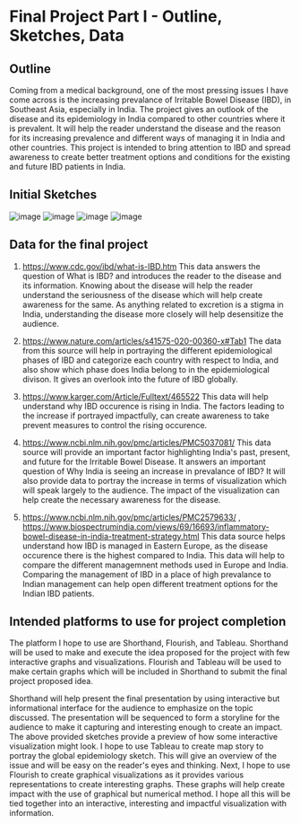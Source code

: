 # **Final Project Part I - Outline, Sketches, Data** 

## Outline

Coming from a medical background, one of the most pressing issues I have come across is the increasing prevalance of Irritable Bowel Disease (IBD),
in Southeast Asia, especially in India. The project gives an outlook of the disease and its epidemiology in India compared to other countries where
it is prevalent. It will help the reader understand the disease and the reason for its increasing prevalence and different ways of managing it in 
India and other countries. This project is intended to bring attention to IBD and spread awareness to create better treatment options and conditions
for the existing and future IBD patients in India. 

## Initial Sketches 

![image](https://user-images.githubusercontent.com/78671533/109446276-5db25b00-7a0f-11eb-8bc2-3f382bfc27f1.png)
![image](https://user-images.githubusercontent.com/78671533/109446531-d7e2df80-7a0f-11eb-8ce7-477cbdc5a7fa.png)
![image](https://user-images.githubusercontent.com/78671533/109446593-f77a0800-7a0f-11eb-876d-5297b549da04.png)
![image](https://user-images.githubusercontent.com/78671533/109446672-1bd5e480-7a10-11eb-9ff5-a526cf3e6ed8.png)

## Data for the final project 

1. <https://www.cdc.gov/ibd/what-is-IBD.htm> This data answers the question of What is IBD? and introduces the reader to the disease and its information. 
Knowing about the disease will help the reader understand the seriousness of the disease which will help create awareness for the same. As anything 
related to excretion is a stigma in India, understanding the disease more closely will help desensitize the audience. 

2. <https://www.nature.com/articles/s41575-020-00360-x#Tab1> The data from this source will help in portraying the different epidemiological phases of IBD
and categorize each country with respect to India, and also show which phase does India belong to in the epidemiological divison. It gives an overlook 
into the future of IBD globally. 

3. <https://www.karger.com/Article/Fulltext/465522> This data will help understand why IBD occurence is rising in India. The factors leading to the increase
if portrayed impactfully, can create awareness to take prevent measures to control the rising occurence. 

4. <https://www.ncbi.nlm.nih.gov/pmc/articles/PMC5037081/> This data source will provide an important factor highlighting India's past, present, and future
for the Irritable Bowel Disease. It answers an important question of Why India is seeing an increase in prevalance of IBD? It will also provide data 
to portray the increase in terms of visualization which will speak largely to the audience. The impact of the visualization can help create the 
necessary awareness for the disease. 

5. <https://www.ncbi.nlm.nih.gov/pmc/articles/PMC2579633/> ,
<https://www.biospectrumindia.com/views/69/16693/inflammatory-bowel-disease-in-india-treatment-strategy.html> This data source helps understand 
how IBD is managed in Eastern Europe, as the disease occurence there is the highest compared to India. This data will help to compare the different 
managemnent methods used in Europe and India. Comparing the management of IBD in a place of high prevalance to Indian management can help open 
different treatment options for the Indian IBD patients. 

## Intended platforms to use for project completion

The platform I hope to use are Shorthand, Flourish, and Tableau. Shorthand will be used to make and execute the idea proposed for the project with few interactive 
graphs and visualizations. Flourish and Tableau will be used to make certain graphs which will be included in Shorthand to submit the final project proposed idea. 

Shorthand will help present the final presentation by using interactive but informational interface for the audience to emphasize on the topic discussed.
The presentation will be sequenced to form a storyline for the audience to make it capturing and interesting enough to create an impact. The above provided
sketches provide a preview of how some interactive visualization might look.
I hope to use Tableau to create map story to portray the global epidemiology sketch. This will give an overview of the issue and will be easy on the reader's 
eyes and thinking.
Next, I hope to use Flourish to create graphical visualizations as it provides various representations to create interesting graphs. These graphs will help 
create impact with the use of graphical but numerical method. 
I hope all this will be tied together into an interactive, interesting and impactful visualization with information. 


